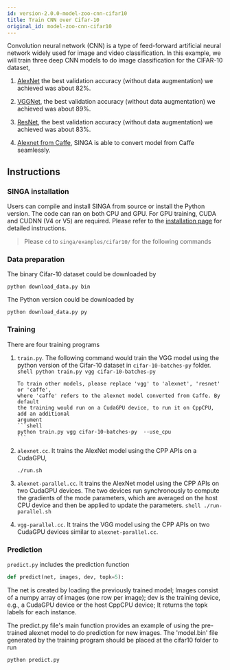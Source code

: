 ```yaml
---
id: version-2.0.0-model-zoo-cnn-cifar10
title: Train CNN over Cifar-10
original_id: model-zoo-cnn-cifar10
---
```


<!--- Licensed to the Apache Software Foundation (ASF) under one or more contributor license agreements.  See the NOTICE file distributed with this work for additional information regarding copyright ownership.  The ASF licenses this file to you under the Apache License, Version 2.0 (the "License"); you may not use this file except in compliance with the License.  You may obtain a copy of the License at http://www.apache.org/licenses/LICENSE-2.0 Unless required by applicable law or agreed to in writing, software distributed under the License is distributed on an "AS IS" BASIS, WITHOUT WARRANTIES OR CONDITIONS OF ANY KIND, either express or implied.  See the License for the specific language governing permissions and limitations under the License.  -->

Convolution neural network (CNN) is a type of feed-forward artificial neural network widely used for image and video classification. In this example, we will train three deep CNN models to do image classification for the CIFAR-10 dataset,

1. [AlexNet](https://code.google.com/p/cuda-convnet/source/browse/trunk/example-layers/layers-18pct.cfg) the best validation accuracy (without data augmentation) we achieved was about 82%.

2. [VGGNet](http://torch.ch/blog/2015/07/30/cifar.html), the best validation accuracy (without data augmentation) we achieved was about 89%.
3. [ResNet](https://github.com/facebook/fb.resnet.torch), the best validation accuracy (without data augmentation) we achieved was about 83%.
4. [Alexnet from Caffe](https://github.com/BVLC/caffe/tree/master/examples/cifar10), SINGA is able to convert model from Caffe seamlessly.

## Instructions

### SINGA installation

Users can compile and install SINGA from source or install the Python version. The code can ran on both CPU and GPU. For GPU training, CUDA and CUDNN (V4 or V5) are required. Please refer to the [installation page](installation.md) for detailed instructions.

> Please `cd` to `singa/examples/cifar10/` for the following commands

### Data preparation

The binary Cifar-10 dataset could be downloaded by

```shell
python download_data.py bin
```

The Python version could be downloaded by

```shell
python download_data.py py
```

### Training

There are four training programs

1.  `train.py`. The following command would train the VGG model using the python version of the Cifar-10 dataset in `cifar-10-batches-py` folder. `shell python train.py vgg cifar-10-batches-py`

        To train other models, please replace 'vgg' to 'alexnet', 'resnet' or 'caffe',
        where 'caffe' refers to the alexnet model converted from Caffe. By default
        the training would run on a CudaGPU device, to run it on CppCPU, add an additional
        argument
        ```shell
        python train.py vgg cifar-10-batches-py  --use_cpu
        ```

2.  `alexnet.cc`. It trains the AlexNet model using the CPP APIs on a CudaGPU,

    ```shell
    ./run.sh
    ```

3.  `alexnet-parallel.cc`. It trains the AlexNet model using the CPP APIs on two CudaGPU devices. The two devices run synchronously to compute the gradients of the mode parameters, which are averaged on the host CPU device and then be applied to update the parameters. `shell ./run-parallel.sh`

4.  `vgg-parallel.cc`. It trains the VGG model using the CPP APIs on two CudaGPU devices similar to `alexnet-parallel.cc`.

### Prediction

`predict.py` includes the prediction function

```python
def predict(net, images, dev, topk=5):
```

The net is created by loading the previously trained model; Images consist of a numpy array of images (one row per image); dev is the training device, e.g., a CudaGPU device or the host CppCPU device; It returns the topk labels for each instance.

The predict.py file's main function provides an example of using the pre-trained alexnet model to do prediction for new images. The 'model.bin' file generated by the training program should be placed at the cifar10 folder to run

```shell
python predict.py
```
